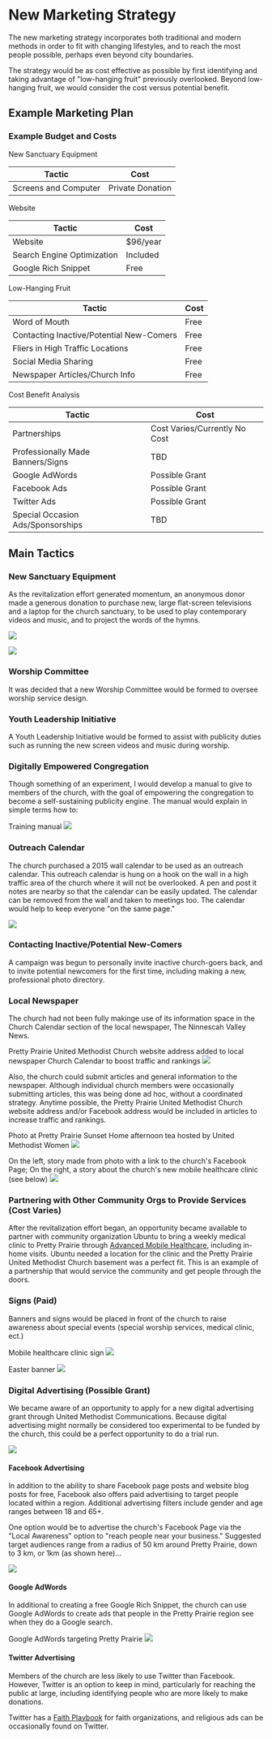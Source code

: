 # New Marketing Strategy
The new marketing strategy incorporates both traditional and modern methods in order to fit with changing lifestyles, and to reach the most people possible, perhaps even beyond city boundaries. 

The strategy would be as cost effective as possible by first identifying and taking advantage of "low-hanging fruit" previously overlooked. Beyond low-hanging fruit, we would consider the cost versus potential benefit. 

## Example Marketing Plan

### Example Budget and Costs

New Sanctuary Equipment

| Tactic | Cost |
| -- | -- |
| Screens and Computer | Private Donation |

Website

| Tactic | Cost |
| -- | -- |
| Website | $96/year |
| Search Engine Optimization | Included |
| Google Rich Snippet | Free |

Low-Hanging Fruit

| Tactic | Cost |
| -- | -- |
| Word of Mouth | Free |
| Contacting Inactive/Potential New-Comers | Free |
| Fliers in High Traffic Locations | Free |
| Social Media Sharing | Free |
| Newspaper Articles/Church Info | Free |

Cost Benefit Analysis

| Tactic | Cost |
| -- | -- |
| Partnerships | Cost Varies/Currently No Cost |
| Professionally Made Banners/Signs | TBD |
| Google AdWords | Possible Grant |
| Facebook Ads | Possible Grant |
| Twitter Ads | Possible Grant |
| Special Occasion Ads/Sponsorships | TBD |

## Main Tactics

### New Sanctuary Equipment
As the revitalization effort generated momentum, an anonymous donor made a generous donation to purchase new, large flat-screen televisions and a laptop for the church sanctuary, to be used to play contemporary videos and music, and to project the words of the hymns. 

![](new-marketing-strategy/sanctuary-without-screens.jpg)

![](new-marketing-strategy/sanctuary-with-screens.jpg)

### Worship Committee
It was decided that a new Worship Committee would be formed to oversee worship service design. 

### Youth Leadership Initiative
A Youth Leadership Initiative would be formed to assist with publicity duties such as running the new screen videos and music during worship. 

### Digitally Empowered Congregation
Though something of an experiment, I would develop a manual to give to members of the church, with the goal of empowering the congregation to become a self-sustaining publicity engine. The manual would explain in simple terms how to:

Training manual
![](new-marketing-strategy/media-manual.jpg)

### Outreach Calendar
The church purchased a 2015 wall calendar to be used as an outreach calendar. This outreach calendar is hung on a hook on the wall in a high traffic area of the church where it will not be overlooked. A pen and post it notes are nearby so that the calendar can be easily updated. The calendar can be removed from the wall and taken to meetings too. The calendar would help to keep everyone "on the same page."

![](new-marketing-strategy/outreach-calendar.jpg)

### Contacting Inactive/Potential New-Comers
A campaign was begun to personally invite inactive church-goers back, and to invite potential newcomers for the first time, including making a new, professional photo directory.

### Local Newspaper
The church had not been fully makinge use of its information space in the Church Calendar section of the local newspaper, The Ninnescah Valley News. 

Pretty Prairie United Methodist Church website address added to local newspaper Church Calendar to boost traffic and rankings
![](new-marketing-strategy/ninnescah-valley-news-church-calendar.jpg)

Also, the church could submit articles and general information to the newspaper. Although individual church members were occasionally submitting articles, this was being done ad hoc, without a coordinated strategy. Anytime possible, the Pretty Prairie United Methodist Church website address and/or Facebook address would be included in articles to increase traffic and rankings.

Photo at Pretty Prairie Sunset Home afternoon tea hosted by United Methodist Women
![](new-marketing-strategy/afternoon-tea.jpg)

On the left, story made from photo with a link to the church's Facebook Page; On the right, a story about the church's new mobile healthcare clinic (see below)
![](new-marketing-strategy/afternoon-tea-newspaper.jpg)

### Partnering with Other Community Orgs to Provide Services (Cost Varies)

After the revitalization effort began, an opportunity became available to partner with community organization Ubuntu to bring a weekly medical clinic to Pretty Prairie through [Advanced Mobile Healthcare](http://www.advancedmobilehealthcare.com), including in-home visits. Ubuntu needed a location for the clinic and the Pretty Prairie United Methodist Church basement was a perfect fit. This is an example of a partnership that would service the community and get people through the doors. 

### Signs (Paid)

Banners and signs would be placed in front of the church to raise awareness about special events (special worship services, medical clinic, ect.)

Mobile healthcare clinic sign
![](new-marketing-strategy/advanced-mobile-healthcare-sign.jpg)

Easter banner
![](new-marketing-strategy/easter-banner-photo-shopped.jpg)

### Digital Advertising (Possible Grant)

We became aware of an opportunity to apply for a new digital advertising grant through United Methodist Communications. Because digital advertising might normally be considered too experimental to be funded by the church, this could be a perfect opportunity to do a trial run. 

![](new-marketing-strategy/digital-advertising-grants.jpg)

#### Facebook Advertising
In addition to the ability to share Facebook page posts and website blog posts for free, Facebook also offers paid advertising to target people located within a region. Additional advertising filters include gender and age ranges between 18 and 65+.

One option would be to advertise the church's Facebook Page via the "Local Awareness" option to "reach people near your business." Suggested target audiences range from a radius of 50 km around Pretty Prairie, down to 3 km, or 1km (as shown here)... 

![](new-marketing-strategy/facebook-page-advertisement-reach-1km.jpg)

#### Google AdWords 
In additional to creating a free Google Rich Snippet, the church can use Google AdWords to create ads that people in the Pretty Prairie region see when they do a Google search.

Google AdWords targeting Pretty Prairie 
![](new-marketing-strategy/google-adwords-pretty-prairie-targeting.jpg)

#### Twitter Advertising 

Members of the church are less likely to use Twitter than Facebook. However, Twitter is an option to keep in mind, particularly for reaching the public at large, including identifying people who are more likely to make donations. 

Twitter has a [Faith Playbook](https://media.twitter.com/playbook/faith-organizations) for faith organizations, and religious ads can be occasionally found on Twitter.






